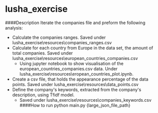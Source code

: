 # lusha_exercise

####Description
Iterate the companies file and preform the following analysis:
* Calculate the companies ranges. Saved under lusha_exercise\resources\companies_ranges.csv
* Calculate for each country from Europe in the data set, the amount of total companies. Saved under lusha_exercise\resources\european_countries_companies.csv
  * Using jupyter notebook to show visualisation of the european_countries_companies.csv data. Under lusha_exercise\resources\eropean_countries_plot.ipynb.
* Create a csv file, that holds the appearance percentage of the data points. Saved under lusha_exercise\resources\data_points.csv
* Define the company's keywords, extracted from the company's description, using Tfidf model. 
  * Saved under lusha_exercise\resources\companies_keywords.csv
####How to run
python main.py {large_json_file_path}